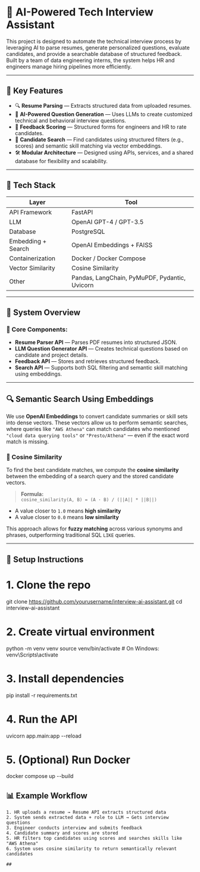 # 🤖 AI-Powered Tech Interview Assistant

This project is designed to automate the technical interview process by leveraging AI to parse resumes, generate personalized questions, evaluate candidates, and provide a searchable database of structured feedback. Built by a team of data engineering interns, the system helps HR and engineers manage hiring pipelines more efficiently.

---

## 📌 Key Features

- 🔍 **Resume Parsing** — Extracts structured data from uploaded resumes.
- 🧠 **AI-Powered Question Generation** — Uses LLMs to create customized technical and behavioral interview questions.
- 📝 **Feedback Scoring** — Structured forms for engineers and HR to rate candidates.
- 🔎 **Candidate Search** — Find candidates using structured filters (e.g., scores) and semantic skill matching via vector embeddings.
- 🛠️ **Modular Architecture** — Designed using APIs, services, and a shared database for flexibility and scalability.

---

## 🧱 Tech Stack

| Layer | Tool |
|------|------|
| API Framework | FastAPI |
| LLM | OpenAI GPT-4 / GPT-3.5 |
| Database | PostgreSQL |
| Embedding + Search | OpenAI Embeddings + FAISS |
| Containerization | Docker / Docker Compose |
| Vector Similarity | Cosine Similarity |
| Other | Pandas, LangChain, PyMuPDF, Pydantic, Uvicorn |

---

## 🚦 System Overview

### 📂 Core Components:
- **Resume Parser API** — Parses PDF resumes into structured JSON.
- **LLM Question Generator API** — Creates technical questions based on candidate and project details.
- **Feedback API** — Stores and retrieves structured feedback.
- **Search API** — Supports both SQL filtering and semantic skill matching using embeddings.

---

## 🔍 Semantic Search Using Embeddings

We use **OpenAI Embeddings** to convert candidate summaries or skill sets into dense vectors. These vectors allow us to perform semantic searches, where queries like `"AWS Athena"` can match candidates who mentioned `"cloud data querying tools"` or `"Presto/Athena"` — even if the exact word match is missing.

### 📐 Cosine Similarity

To find the best candidate matches, we compute the **cosine similarity** between the embedding of a search query and the stored candidate vectors.

> **Formula:**  
> `cosine_similarity(A, B) = (A · B) / (||A|| * ||B||)`

- A value closer to `1.0` means **high similarity**
- A value closer to `0.0` means **low similarity**

This approach allows for **fuzzy matching** across various synonyms and phrases, outperforming traditional SQL `LIKE` queries.

---

## 🧪 Setup Instructions

# 1. Clone the repo
git clone https://github.com/yourusername/interview-ai-assistant.git
cd interview-ai-assistant

# 2. Create virtual environment
python -m venv venv
source venv/bin/activate  # On Windows: venv\Scripts\activate

# 3. Install dependencies
pip install -r requirements.txt

# 4. Run the API
uvicorn app.main:app --reload

# 5. (Optional) Run Docker
docker compose up --build


## 📊 Example Workflow

```plaintext
1. HR uploads a resume → Resume API extracts structured data
2. System sends extracted data + role to LLM → Gets interview questions
3. Engineer conducts interview and submits feedback
4. Candidate summary and scores are stored
5. HR filters top candidates using scores and searches skills like "AWS Athena"
6. System uses cosine similarity to return semantically relevant candidates

## 
